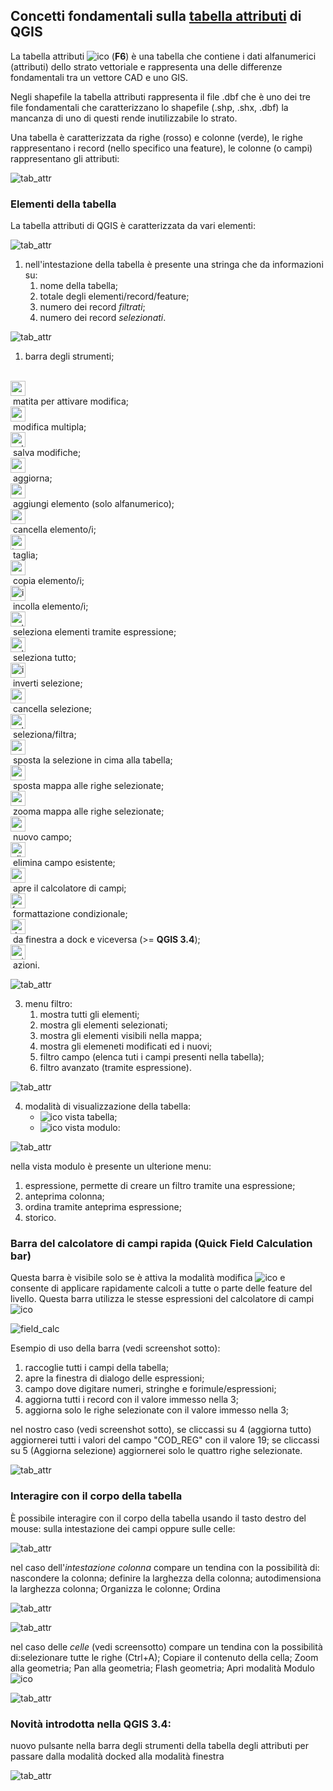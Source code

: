 ## Concetti fondamentali sulla [tabella attributi](https://docs.qgis.org/testing/en/docs/user_manual/working_with_vector/attribute_table.html) di QGIS

La tabella attributi ![ico](/img/tabella_attributi/icon/mActionOpenTable.png) (**F6**) è una tabella che contiene i dati alfanumerici (attributi) dello strato vettoriale e rappresenta una delle differenze fondamentali tra un vettore CAD e uno GIS.

Negli shapefile la tabella attributi rappresenta il file .dbf che è uno dei tre file fondamentali che caratterizzano lo shapefile (.shp, .shx, .dbf) la mancanza di uno di questi rende inutilizzabile lo strato.

Una tabella è caratterizzata da righe (rosso) e colonne (verde), le righe rappresentano i record (nello specifico una feature), le colonne (o campi) rappresentano gli attributi:

![tab_attr](/img/tabella_attributi/tab_attr1.png)

### Elementi della tabella

La tabella attributi di QGIS è caratterizzata da vari elementi:

![tab_attr](/img/tabella_attributi/tab_attr2.png)

1. nell'intestazione della tabella è presente una stringa che da informazioni su:
    1. nome della tabella;
    2. totale degli elementi/record/feature;
    3. numero dei record _filtrati_;
    4. numero dei record _selezionati_.
   

![tab_attr](/img/tabella_attributi/tab_attr3_NEW.png)

1. barra degli strumenti;<br><br>

<img width="24"  class="immagonobox" src="http://hfcqgis.opendatasicilia.it/it/latest/_images/mActionToggleEditing.png" Title="matita per attivare modifica" style="margin: 0 left; display: block;" />&nbsp;matita per attivare modifica;<br>
<img width="24"  class="immagonobox" src="http://hfcqgis.opendatasicilia.it/it/latest/_images/mActionMultiEdit.png" Title="modifica multipla;" style="margin: 0 left; display: block;" />&nbsp;modifica multipla;<br>
<img width="24"  class="immagonobox" src="http://hfcqgis.opendatasicilia.it/it/latest/_images/mActionFileSave.png" Title="salva modifiche" style="margin: 0 left; display: block;" />&nbsp;salva modifiche;<br>
<img width="24"  class="immagonobox" src="http://hfcqgis.opendatasicilia.it/it/latest/_images/mActionDraw.png" Title="aggiorna" style="margin: 0 left; display: block;" />&nbsp;aggiorna;<br>
<img width="24"  class="immagonobox" src="http://hfcqgis.opendatasicilia.it/it/latest/_images/mActionNewTableRow.png" Title="aggiungi elemento (solo alfanumerico)" style="margin: 0 left; display: block;" />&nbsp;aggiungi elemento (solo alfanumerico);<br>
<img width="24"  class="immagonobox" src="http://hfcqgis.opendatasicilia.it/it/latest/_images/mActionDeleteSelected.png" Title="cancella elemento/i" style="margin: 0 left; display: block;" />&nbsp;cancella elemento/i;<br>
<img width="24"  class="immagonobox" src="http://hfcqgis.opendatasicilia.it/it/latest/_images/mActionEditCut.png" Title="taglia" style="margin: 0 left; display: block;" />&nbsp;taglia;<br>
<img width="24"  class="immagonobox" src="http://hfcqgis.opendatasicilia.it/it/latest/_images/mActionEditCopy.png" Title="copia elemento/i" style="margin: 0 left; display: block;" />&nbsp;copia elemento/i;<br>
<img width="24"  class="immagonobox" src="http://hfcqgis.opendatasicilia.it/it/latest/_images/mActionEditPaste.png" Title="incolla elemento/i" style="margin: 0 left; display: block;" />&nbsp;incolla elemento/i;<br>
<img width="24"  class="immagonobox" src="http://hfcqgis.opendatasicilia.it/it/latest/_images/mIconExpressionSelect.png" Title="seleziona elementi tramite espressione" style="margin: 0 left; display: block;" />&nbsp;seleziona elementi tramite espressione;<br>
<img width="24"  class="immagonobox" src="http://hfcqgis.opendatasicilia.it/it/latest/_images/mActionSelectAll.png" Title="seleziona tutto" style="margin: 0 left; display: block;" />&nbsp;seleziona tutto;<br>
<img width="24"  class="immagonobox" src="http://hfcqgis.opendatasicilia.it/it/latest/_images/mActionInvertSelection.png" Title="inverti selezione" style="margin: 0 left; display: block;" />&nbsp;inverti selezione;<br>
<img width="24"  class="immagonobox" src="http://hfcqgis.opendatasicilia.it/it/latest/_images/mActionDeselectAll.png" Title="cancella selezione" style="margin: 0 left; display: block;" />&nbsp;cancella selezione;<br>
<img width="24"  class="immagonobox" src="http://hfcqgis.opendatasicilia.it/it/latest/_images/mActionFilterMap.png" Title="seleziona/filtra" style="margin: 0 left; display: block;" />&nbsp;seleziona/filtra;<br>
<img width="24"  class="immagonobox" src="http://hfcqgis.opendatasicilia.it/it/latest/_images/mActionSelectedToTop.png" Title="sposta la selezione in cima alla tabella" style="margin: 0 left; display: block;" />&nbsp;sposta la selezione in cima alla tabella;<br>
<img width="24"  class="immagonobox" src="http://hfcqgis.opendatasicilia.it/it/latest/_images/mActionPanToSelected.png" Title=" sposta mappa alle righe selezionate" style="margin: 0 left; display: block;" />&nbsp;sposta mappa alle righe selezionate;<br>
<img width="24"  class="immagonobox" src="http://hfcqgis.opendatasicilia.it/it/latest/_images/mActionZoomToSelected.png" Title="zooma mappa alle righe selezionate" style="margin: 0 left; display: block;" />&nbsp;zooma mappa alle righe selezionate;<br>
<img width="24"  class="immagonobox" src="http://hfcqgis.opendatasicilia.it/it/latest/_images/mActionNewAttribute.png" Title="nuovo campo" style="margin: 0 left; display: block;" />&nbsp;nuovo campo;<br>
<img width="24"  class="immagonobox" src="http://hfcqgis.opendatasicilia.it/it/latest/_images/mActionDeleteAttribute.png" Title="elimina campo esistente" style="margin: 0 left; display: block;" />&nbsp;elimina campo esistente;<br>
<img width="24"  class="immagonobox" src="http://hfcqgis.opendatasicilia.it/it/latest/_images/mActionCalculateField1.png" Title="apre il calcolatore di campi" style="margin: 0 left; display: block;" />&nbsp;apre il calcolatore di campi;<br>
<img width="24"  class="immagonobox" src="http://hfcqgis.opendatasicilia.it/it/latest/_images/mActionConditionalFormatting.png" Title="formattazione condizionale" style="margin: 0 left; display: block;" />&nbsp;formattazione condizionale;<br>
<img width="24"  class="immagonobox" src="http://hfcqgis.opendatasicilia.it/it/latest/_images/mDockify.png" Title="da finestra a dock e viceversa (>= QGIS 3.4)" style="margin: 0 left; display: block;" />&nbsp;da finestra a dock e viceversa (>= **QGIS 3.4**);<br>
<img width="24"  class="immagonobox" src="http://hfcqgis.opendatasicilia.it/it/latest/_images/mAction.png" Title="azioni" style="margin: 0 left; display: block;" />&nbsp;azioni.<br>

![tab_attr](/img/tabella_attributi/tab_attr4.png)

3. menu filtro:
    1. mostra tutti gli elementi;
    2. mostra gli elementi selezionati;
    3. mostra gli elementi visibili nella mappa;
    4. mostra gli elemeneti modificati ed i nuovi;
    5. filtro campo (elenca tuti i campi presenti nella tabella);
    6. filtro avanzato (tramite espressione).

![tab_attr](/img/tabella_attributi/tab_attr5.png)

4. modalità di visualizzazione della tabella:
    * ![ico](/img/tabella_attributi/icon/mActionOpenTable.png)  vista tabella;
    * ![ico](/img/tabella_attributi/icon/mActionFormView.png) vista modulo:

![tab_attr](/img/tabella_attributi/tab_attr6.png)

nella vista modulo è presente un ulterione menu:

1. espressione, permette di creare un filtro tramite una espressione;
2. anteprima colonna;
3. ordina tramite anteprima espressione;
4. storico.

### Barra del calcolatore di campi rapida (Quick Field Calculation bar)

Questa barra è visibile solo se è attiva la modalità modifica ![ico](/img/tabella_attributi/icon/mActionToggleEditing.png) e consente di applicare rapidamente calcoli a tutte o parte delle feature del livello. Questa barra utilizza le stesse espressioni del calcolatore di campi ![ico](/img/tabella_attributi/icon/mActionCalculateField.png)

![field_calc](/img/field_calc_rapida1.png)

Esempio di uso della barra (vedi screenshot sotto):

1. raccoglie tutti i campi della tabella;
2. apre la finestra di dialogo delle espressioni;
3. campo dove digitare numeri, stringhe e forimule/espressioni;
4. aggiorna tutti i record con il valore immesso nella 3;
5. aggiorna solo le righe selezionate con il valore immesso nella 3;

nel nostro caso (vedi screenshot sotto), se cliccassi su 4 (aggiorna tutto) aggiornerei tutti i valori del campo "COD_REG" con il valore 19; se cliccassi su 5 (Aggiorna selezione) aggiornerei solo le quattro righe selezionate.

![tab_attr](/img/tabella_attributi/tab_attr11.png)

### Interagire con il corpo della tabella

È possibile interagire con il corpo della tabella usando il tasto destro del mouse: sulla intestazione dei campi oppure sulle celle:

![tab_attr](/img/tabella_attributi/tab_attr8.png)

nel caso dell'_intestazione colonna_ compare un tendina con la possibilità di: nascondere la colonna; definire la larghezza della colonna; autodimensiona la larghezza colonna; Organizza le colonne; Ordina

![tab_attr](/img/tabella_attributi/tab_attr9.png)

![tab_attr](/img/tabella_attributi/tab_attr10.png)


nel caso delle _celle_ (vedi screensotto) compare un tendina con la possibilità di:selezionare tutte le righe (Ctrl+A); Copiare il contenuto della cella; Zoom alla geometria; Pan alla geometria; Flash geometria; Apri modalità Modulo ![ico](/img/tabella_attributi/icon/mActionFormView.png)

![tab_attr](/img/tabella_attributi/tab_attr7.png)

### Novità introdotta nella QGIS 3.4:

nuovo pulsante nella barra degli strumenti della tabella degli attributi per passare dalla modalità docked alla modalità finestra

![tab_attr](/img/tabella_attributi/dockify.gif)
